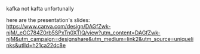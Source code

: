 kafka not kafta unfortunally

here are the presentation's slides:
https://www.canva.com/design/DAGfZwk-njM/_eGC784Z0rb5SPxTn0XTlQ/view?utm_content=DAGfZwk-njM&utm_campaign=designshare&utm_medium=link2&utm_source=uniquelinks&utlId=h21ca22dc8e